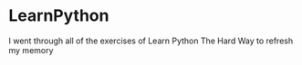 # LearnPython
I went through all of the exercises of Learn Python The Hard Way to refresh my memory
